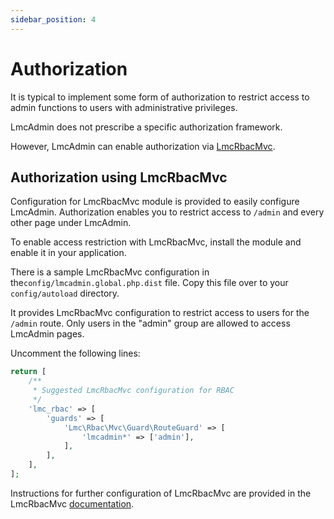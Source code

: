 ```yaml
---
sidebar_position: 4
---
```

# Authorization

It is typical to implement some form of authorization to restrict access to admin functions to users with 
administrative privileges.

LmcAdmin does not prescribe a specific authorization framework.

However, LmcAdmin can enable authorization via [LmcRbacMvc](https://lm-commons.github.io/LmcRbac). 

## Authorization using LmcRbacMvc 

Configuration for LmcRbacMvc module is provided to easily configure LmcAdmin.
Authorization enables you to restrict access to `/admin` and every other page under LmcAdmin.

To enable access restriction with LmcRbacMvc, install the module and enable it in your application. 

There is a sample LmcRbacMvc configuration in the`config/lmcadmin.global.php.dist` file. 
Copy this file over to your `config/autoload` directory.

It provides LmcRbacMvc configuration to restrict access to users for the `/admin` route. 
Only users in the "admin" group are allowed to access LmcAdmin pages.

Uncomment the following lines:

```php
return [
    /**
     * Suggested LmcRbacMvc configuration for RBAC
     */
    'lmc_rbac' => [
        'guards' => [
            'Lmc\Rbac\Mvc\Guard\RouteGuard' => [
                'lmcadmin*' => ['admin'],
            ],
        ],
    ],
];
```

Instructions for further configuration of LmcRbacMvc are provided in the LmcRbacMvc [documentation](https://lm-commons.github.io/LmcRbacMvc).
